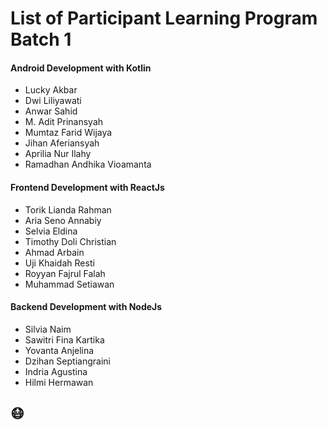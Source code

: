 # List of Participant Learning Program Batch 1

#### Android Development with Kotlin
- Lucky Akbar
- Dwi Liliyawati
- Anwar Sahid 
- M. Adit Prinansyah
- Mumtaz Farid Wijaya
- Jihan Aferiansyah
- Aprilia Nur Ilahy
- Ramadhan Andhika Vioamanta 

#### Frontend Development with ReactJs
- Torik Lianda Rahman
- Aria Seno Annabiy 
- Selvia Eldina
- Timothy Doli Christian
- Ahmad Arbain
- Uji Khaidah Resti
- Royyan Fajrul Falah
- Muhammad Setiawan

#### Backend Development with NodeJs
- Silvia Naim
- Sawitri Fina Kartika
- Yovanta Anjelina
- Dzihan Septiangraini 
- Indria Agustina
- Hilmi Hermawan

## 😷
